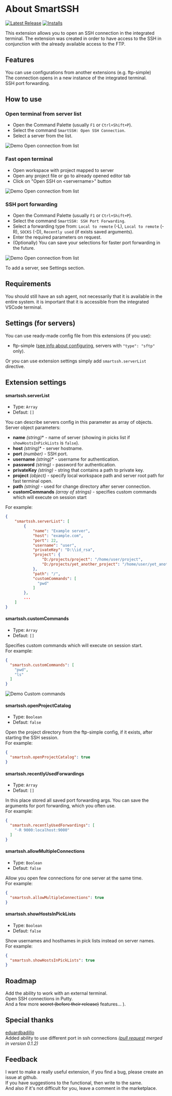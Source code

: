 # About SmartSSH

[![Latest Release](https://vsmarketplacebadge.apphb.com/version/itzrabbs.smartssh.svg)](https://marketplace.visualstudio.com/items?itemName=itzrabbs.smartssh)
[![Installs](https://vsmarketplacebadge.apphb.com/installs-short/itzrabbs.smartssh.svg)](https://marketplace.visualstudio.com/items?itemName=itzrabbs.smartssh)

This extension allows you to open an SSH connection in the integrated terminal.
The extension was created in order to have access to the SSH in conjunction with the already available access to the FTP.  

## Features

You can use configurations from another extensions (e.g. ftp-simple)  
The connection opens in a new instance of the integrated terminal.  
SSH port forwarding.

## How to use

### Open terminal from server list
- Open the Command Palette (usually `F1` or `Ctrl+Shift+P`).  
- Select the command `SmartSSH: Open SSH Connection`.  
- Select a server from the list.

![Demo Open connection from list](./images/open_connection_from_list.gif)

### Fast open terminal
- Open workspace with project mapped to server
- Open any project file or go to already opened editor tab  
- Click on "Open SSH on \<servername>" button

![Demo Open connection from list](./images/open_fast_connection.gif)

### SSH port forwarding
- Open the Command Palette (usually `F1` or `Ctrl+Shift+P`).  
- Select the command `SmartSSH: SSH Port Forwarding`.  
- Select a forwarding type from: `Local to remote` (-L), `Local to remote` (-R), `SOCKS` (-D), `Recently used` (if exists saved arguments).  
- Enter the required parameters on request.  
- (Optionally) You can save your selections for faster port forwarding in the future.

![Demo Open connection from list](./images/port_forwarding.gif)

To add a server, see Settings section.

## Requirements
  
You should still have an ssh agent, not necessarily that it is available in the entire system. it is important that it is accessible from the integrated VSCode terminal.

## Settings (for servers)

You can use ready-made config file from this extensions (if you use):
- ftp-simple ([see info about configuring](https://marketplace.visualstudio.com/items?itemName=humy2833.ftp-simple#user-content-config-setting-example), servers with `"type": "sftp"` only).

Or you can use extension settings simply add `smartssh.serverList` directive.

## Extension settings

#### smartssh.serverList

  * Type: `Array`
  * Defaut: `[]`

You can describe servers config in this parameter as array of objects.  
Server object parameters:  
- **name** _(string)_* - name of server (showing in picks list if `showHostsInPickLists` is `false`).  
- **host** _(string)_* - server hostname.
- **port** _(number)_ - SSH port. 
- **username** _(string)_* - username for authentication.
- **password** _(string)_ - password for authentication.
- **privateKey** _(string)_ - string that contains a path to private key.
- **project**  _(object)_ - specify local workspace path and server root path for fast terminal open.
- **path** _(string)_ - used for change directory after server connection.
- **customCommands** _(array of strings)_ - specifies custom commands which will execute on session start

For example:
```json
{
    "smartssh.serverList": [
        {
            "name": "Example server",
            "host": "example.com",
            "port": 22,
            "username": "user",
            "privateKey": "D:\\id_rsa",
            "project": {
                "D:/projects/project": "/home/user/project",
                "D:/projects/yet_another_project": "/home/user/yet_another_project"
            },
            "path": "/",
            "customCommands": [
              "pwd"
            ]
        },
        ...
    ]
}
```

#### smartssh.customCommands

  * Type: `Array`
  * Defaut: `[]`

Specifies custom commands which will execute on session start.  
For example:
```json
{
  "smartssh.customCommands": [
    "pwd",
    "ls"
  ]
}
```
![Demo Custom commands](./images/custom_commands.gif)

#### smartssh.openProjectCatalog

  * Type: `Boolean`
  * Defaut: `false`

Open the project directory from the ftp-simple config, if it exists, after starting the SSH session.  
For example:
```json
{
  "smartssh.openProjectCatalog": true
}
```

#### smartssh.recentlyUsedForwardings

  * Type: `Array`
  * Defaut: `[]`

In this place stored all saved port forwarding args. You can save the arguments for port forwarding, which you often use.  
For example:
```json
{
  "smartssh.recentlyUsedForwardings": [
    "-R 9000:localhost:9000"
  ]
}
```

#### smartssh.allowMultipleConnections

  * Type: `Boolean`
  * Defaut: `false`

Allow you open few connections for one server at the same time.  
For example:
```json
{
  "smartssh.allowMultipleConnections": true
}
```

#### smartssh.showHostsInPickLists

  * Type: `Boolean`
  * Defaut: `false`

Show usernames and hosthames in pick lists instead on server names.  
For example:
```json
{
  "smartssh.showHostsInPickLists": true
}
```

## Roadmap

Add the ability to work with an external terminal.  
Open SSH connections in Putty.  
And a few more ~~secret (before their release)~~ features... ).

## Special thanks

[eduardbadillo](https://github.com/eduardbadillo)  
Added ability to use different port in ssh connections *([pull request](https://github.com/VitalyKondratiev/vscode-smartssh/pull/3) merged in version 0.1.2)*

## Feedback

I want to make a really useful extension, if you find a bug, please create an issue at github.  
If you have suggestions to the functional, then write to the same.  
And also if it's not difficult for you, leave a comment in the marketplace.